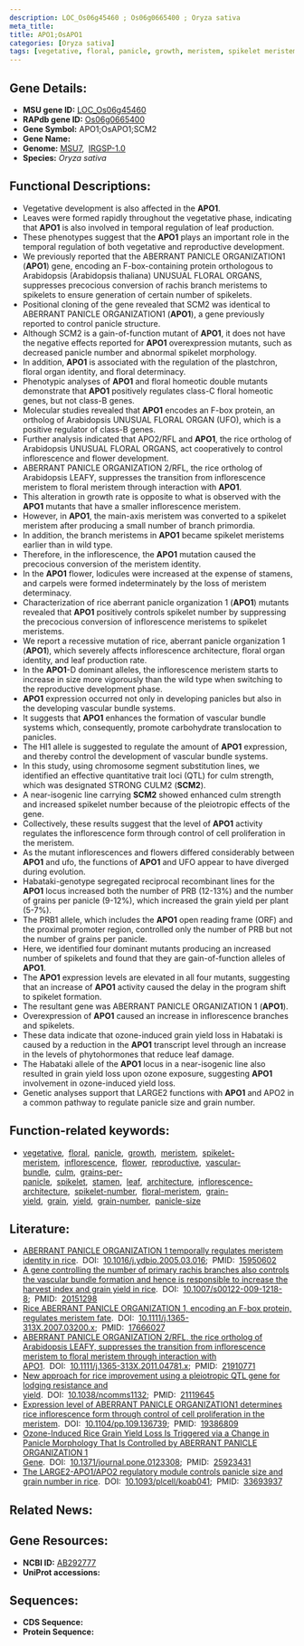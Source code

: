 ```yaml
---
description: LOC_Os06g45460 ; Os06g0665400 ; Oryza sativa
meta_title:
title: APO1;OsAPO1
categories: [Oryza sativa]
tags: [vegetative, floral, panicle, growth, meristem, spikelet meristem, inflorescence, flower, reproductive, vascular bundle, culm, grains per panicle, spikelet, stamen, leaf, architecture, inflorescence architecture, spikelet number, floral meristem, grain yield, grain, yield, grain number, panicle size]
---
```


## Gene Details:
- **MSU gene ID:** [LOC_Os06g45460](http://rice.uga.edu/cgi-bin/ORF_infopage.cgi?orf=LOC_Os06g45460)  
- **RAPdb gene ID:** [Os06g0665400](https://rapdb.dna.affrc.go.jp/locus/?name=Os06g0665400)  
- **Gene Symbol:** APO1;OsAPO1;SCM2
- **Gene Name:**
- **Genome:**  [MSU7](http://rice.uga.edu/),&nbsp;&nbsp;[IRGSP-1.0](https://rapdb.dna.affrc.go.jp/download/irgsp1.html)
- **Species:** *Oryza sativa*

## Functional Descriptions:
   - Vegetative development is also affected in the **APO1**.
   - Leaves were formed rapidly throughout the vegetative phase, indicating that **APO1** is also involved in temporal regulation of leaf production.
   - These phenotypes suggest that the **APO1** plays an important role in the temporal regulation of both vegetative and reproductive development.
   - We previously reported that the ABERRANT PANICLE ORGANIZATION1 (**APO1**) gene, encoding an F-box-containing protein orthologous to Arabidopsis (Arabidopsis thaliana) UNUSUAL FLORAL ORGANS, suppresses precocious conversion of rachis branch meristems to spikelets to ensure generation of certain number of spikelets.
   - Positional cloning of the gene revealed that SCM2 was identical to ABERRANT PANICLE ORGANIZATION1 (**APO1**), a gene previously reported to control panicle structure.
   - Although SCM2 is a gain-of-function mutant of **APO1**, it does not have the negative effects reported for **APO1** overexpression mutants, such as decreased panicle number and abnormal spikelet morphology.
   - In addition, **APO1** is associated with the regulation of the plastchron, floral organ identity, and floral determinacy.
   - Phenotypic analyses of **APO1** and floral homeotic double mutants demonstrate that **APO1** positively regulates class-C floral homeotic genes, but not class-B genes.
   - Molecular studies revealed that **APO1** encodes an F-box protein, an ortholog of Arabidopsis UNUSUAL FLORAL ORGAN (UFO), which is a positive regulator of class-B genes.
   - Further analysis indicated that APO2/RFL and **APO1**, the rice ortholog of Arabidopsis UNUSUAL FLORAL ORGANS, act cooperatively to control inflorescence and flower development.
   - ABERRANT PANICLE ORGANIZATION 2/RFL, the rice ortholog of Arabidopsis LEAFY, suppresses the transition from inflorescence meristem to floral meristem through interaction with **APO1**.
   - This alteration in growth rate is opposite to what is observed with the **APO1** mutants that have a smaller inflorescence meristem.
   - However, in **APO1**, the main-axis meristem was converted to a spikelet meristem after producing a small number of branch primordia.
   - In addition, the branch meristems in **APO1** became spikelet meristems earlier than in wild type.
   - Therefore, in the inflorescence, the **APO1** mutation caused the precocious conversion of the meristem identity.
   - In the **APO1** flower, lodicules were increased at the expense of stamens, and carpels were formed indeterminately by the loss of meristem determinacy.
   - Characterization of rice aberrant panicle organization 1 (**APO1**) mutants revealed that **APO1** positively controls spikelet number by suppressing the precocious conversion of inflorescence meristems to spikelet meristems.
   - We report a recessive mutation of rice, aberrant panicle organization 1 (**APO1**), which severely affects inflorescence architecture, floral organ identity, and leaf production rate.
   - In the **APO1**-D dominant alleles, the inflorescence meristem starts to increase in size more vigorously than the wild type when switching to the reproductive development phase.
   - **APO1** expression occurred not only in developing panicles but also in the developing vascular bundle systems.
   - It suggests that **APO1** enhances the formation of vascular bundle systems which, consequently, promote carbohydrate translocation to panicles.
   - The HI1 allele is suggested to regulate the amount of **APO1** expression, and thereby control the development of vascular bundle systems.
   - In this study, using chromosome segment substitution lines, we identified an effective quantitative trait loci (QTL) for culm strength, which was designated STRONG CULM2 (**SCM2**).
   - A near-isogenic line carrying **SCM2** showed enhanced culm strength and increased spikelet number because of the pleiotropic effects of the gene.
   - Collectively, these results suggest that the level of **APO1** activity regulates the inflorescence form through control of cell proliferation in the meristem.
   - As the mutant inflorescences and flowers differed considerably between **APO1** and ufo, the functions of **APO1** and UFO appear to have diverged during evolution.
   - Habataki-genotype segregated reciprocal recombinant lines for the **APO1** locus increased both the number of PRB (12-13%) and the number of grains per panicle (9-12%), which increased the grain yield per plant (5-7%).
   - The PRB1 allele, which includes the **APO1** open reading frame (ORF) and the proximal promoter region, controlled only the number of PRB but not the number of grains per panicle.
   - Here, we identified four dominant mutants producing an increased number of spikelets and found that they are gain-of-function alleles of **APO1**.
   - The **APO1** expression levels are elevated in all four mutants, suggesting that an increase of **APO1** activity caused the delay in the program shift to spikelet formation.
   - The resultant gene was ABERRANT PANICLE ORGANIZATION 1 (**APO1**).
   - Overexpression of **APO1** caused an increase in inflorescence branches and spikelets.
   - These data indicate that ozone-induced grain yield loss in Habataki is caused by a reduction in the **APO1** transcript level through an increase in the levels of phytohormones that reduce leaf damage.
   - The Habataki allele of the **APO1** locus in a near-isogenic line also resulted in grain yield loss upon ozone exposure, suggesting **APO1** involvement in ozone-induced yield loss.
   - Genetic analyses support that LARGE2 functions with **APO1** and APO2 in a common pathway to regulate panicle size and grain number.

## Function-related keywords:
   - [vegetative](/tags/vegetative/),&nbsp;&nbsp;[floral](/tags/floral/),&nbsp;&nbsp;[panicle](/tags/panicle/),&nbsp;&nbsp;[growth](/tags/growth/),&nbsp;&nbsp;[meristem](/tags/meristem/),&nbsp;&nbsp;[spikelet-meristem](/tags/spikelet-meristem/),&nbsp;&nbsp;[inflorescence](/tags/inflorescence/),&nbsp;&nbsp;[flower](/tags/flower/),&nbsp;&nbsp;[reproductive](/tags/reproductive/),&nbsp;&nbsp;[vascular-bundle](/tags/vascular-bundle/),&nbsp;&nbsp;[culm](/tags/culm/),&nbsp;&nbsp;[grains-per-panicle](/tags/grains-per-panicle/),&nbsp;&nbsp;[spikelet](/tags/spikelet/),&nbsp;&nbsp;[stamen](/tags/stamen/),&nbsp;&nbsp;[leaf](/tags/leaf/),&nbsp;&nbsp;[architecture](/tags/architecture/),&nbsp;&nbsp;[inflorescence-architecture](/tags/inflorescence-architecture/),&nbsp;&nbsp;[spikelet-number](/tags/spikelet-number/),&nbsp;&nbsp;[floral-meristem](/tags/floral-meristem/),&nbsp;&nbsp;[grain-yield](/tags/grain-yield/),&nbsp;&nbsp;[grain](/tags/grain/),&nbsp;&nbsp;[yield](/tags/yield/),&nbsp;&nbsp;[grain-number](/tags/grain-number/),&nbsp;&nbsp;[panicle-size](/tags/panicle-size/)

## Literature:
   - [ABERRANT PANICLE ORGANIZATION 1 temporally regulates meristem identity in rice](https://www.doi.org/10.1016/j.ydbio.2005.03.016).&nbsp;&nbsp;DOI:&nbsp;&nbsp;[10.1016/j.ydbio.2005.03.016](https://www.doi.org/10.1016/j.ydbio.2005.03.016);&nbsp;&nbsp;PMID:&nbsp;&nbsp;[15950602](https://pubmed.ncbi.nlm.nih.gov/15950602/)
   - [A gene controlling the number of primary rachis branches also controls the vascular bundle formation and hence is responsible to increase the harvest index and grain yield in rice](https://www.doi.org/10.1007/s00122-009-1218-8).&nbsp;&nbsp;DOI:&nbsp;&nbsp;[10.1007/s00122-009-1218-8](https://www.doi.org/10.1007/s00122-009-1218-8);&nbsp;&nbsp;PMID:&nbsp;&nbsp;[20151298](https://pubmed.ncbi.nlm.nih.gov/20151298/)
   - [Rice ABERRANT PANICLE ORGANIZATION 1, encoding an F-box protein, regulates meristem fate](https://www.doi.org/10.1111/j.1365-313X.2007.03200.x).&nbsp;&nbsp;DOI:&nbsp;&nbsp;[10.1111/j.1365-313X.2007.03200.x](https://www.doi.org/10.1111/j.1365-313X.2007.03200.x);&nbsp;&nbsp;PMID:&nbsp;&nbsp;[17666027](https://pubmed.ncbi.nlm.nih.gov/17666027/)
   - [ABERRANT PANICLE ORGANIZATION 2/RFL, the rice ortholog of Arabidopsis LEAFY, suppresses the transition from inflorescence meristem to floral meristem through interaction with APO1](https://www.doi.org/10.1111/j.1365-313X.2011.04781.x).&nbsp;&nbsp;DOI:&nbsp;&nbsp;[10.1111/j.1365-313X.2011.04781.x](https://www.doi.org/10.1111/j.1365-313X.2011.04781.x);&nbsp;&nbsp;PMID:&nbsp;&nbsp;[21910771](https://pubmed.ncbi.nlm.nih.gov/21910771/)
   - [New approach for rice improvement using a pleiotropic QTL gene for lodging resistance and yield](https://www.doi.org/10.1038/ncomms1132).&nbsp;&nbsp;DOI:&nbsp;&nbsp;[10.1038/ncomms1132](https://www.doi.org/10.1038/ncomms1132);&nbsp;&nbsp;PMID:&nbsp;&nbsp;[21119645](https://pubmed.ncbi.nlm.nih.gov/21119645/)
   - [Expression level of ABERRANT PANICLE ORGANIZATION1 determines rice inflorescence form through control of cell proliferation in the meristem](https://www.doi.org/10.1104/pp.109.136739).&nbsp;&nbsp;DOI:&nbsp;&nbsp;[10.1104/pp.109.136739](https://www.doi.org/10.1104/pp.109.136739);&nbsp;&nbsp;PMID:&nbsp;&nbsp;[19386809](https://pubmed.ncbi.nlm.nih.gov/19386809/)
   - [Ozone-Induced Rice Grain Yield Loss Is Triggered via a Change in Panicle Morphology That Is Controlled by ABERRANT PANICLE ORGANIZATION 1 Gene](https://www.doi.org/10.1371/journal.pone.0123308).&nbsp;&nbsp;DOI:&nbsp;&nbsp;[10.1371/journal.pone.0123308](https://www.doi.org/10.1371/journal.pone.0123308);&nbsp;&nbsp;PMID:&nbsp;&nbsp;[25923431](https://pubmed.ncbi.nlm.nih.gov/25923431/)
   - [The LARGE2-APO1/APO2 regulatory module controls panicle size and grain number in rice](https://www.doi.org/10.1093/plcell/koab041).&nbsp;&nbsp;DOI:&nbsp;&nbsp;[10.1093/plcell/koab041](https://www.doi.org/10.1093/plcell/koab041);&nbsp;&nbsp;PMID:&nbsp;&nbsp;[33693937](https://pubmed.ncbi.nlm.nih.gov/33693937/)

## Related News:

## Gene Resources:
- **NCBI ID:**  [AB292777](http://www.ncbi.nlm.nih.gov/nuccore/AB292777)
- **UniProt accessions:** [](https://www.uniprot.org/uniprotkb//entry)

## Sequences:
- **CDS Sequence:**
- **Protein Sequence:**
